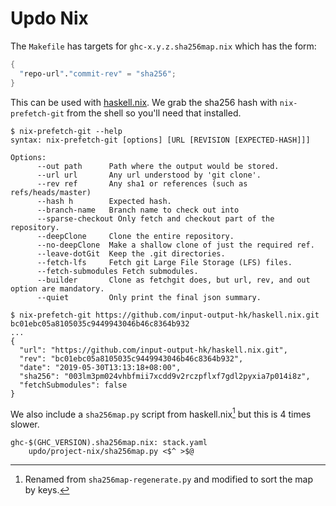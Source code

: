 # Updo Nix

The `Makefile` has targets for `ghc-x.y.z.sha256map.nix` which has the form:

```nix
{
  "repo-url"."commit-rev" = "sha256";
}
```

This can be used with [haskell.nix][haskell-nix].  We grab the sha256 hash with
`nix-prefetch-git` from the shell so you'll need that installed.

[haskell-nix]: https://input-output-hk.github.io/haskell.nix/tutorials/source-repository-hashes.html#avoiding-modifying-cabalproject-and-stackyaml

```
$ nix-prefetch-git --help
syntax: nix-prefetch-git [options] [URL [REVISION [EXPECTED-HASH]]]

Options:
      --out path      Path where the output would be stored.
      --url url       Any url understood by 'git clone'.
      --rev ref       Any sha1 or references (such as refs/heads/master)
      --hash h        Expected hash.
      --branch-name   Branch name to check out into
      --sparse-checkout Only fetch and checkout part of the repository.
      --deepClone     Clone the entire repository.
      --no-deepClone  Make a shallow clone of just the required ref.
      --leave-dotGit  Keep the .git directories.
      --fetch-lfs     Fetch git Large File Storage (LFS) files.
      --fetch-submodules Fetch submodules.
      --builder       Clone as fetchgit does, but url, rev, and out option are mandatory.
      --quiet         Only print the final json summary.
```

```
$ nix-prefetch-git https://github.com/input-output-hk/haskell.nix.git bc01ebc05a8105035c9449943046b46c8364b932
...
{
  "url": "https://github.com/input-output-hk/haskell.nix.git",
  "rev": "bc01ebc05a8105035c9449943046b46c8364b932",
  "date": "2019-05-30T13:13:18+08:00",
  "sha256": "003lm3pm024vhbfmii7xcdd9v2rczpflxf7gdl2pyxia7p014i8z",
  "fetchSubmodules": false
}
```

We also include a `sha256map.py` script from haskell.nix[^sorted] but this is 4
times slower.

[^sorted]: Renamed from `sha256map-regenerate.py` and modified to sort the map by keys.

```make
ghc-$(GHC_VERSION).sha256map.nix: stack.yaml
	updo/project-nix/sha256map.py <$^ >$@
```